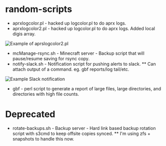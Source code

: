 # random-scripts

* aprxlogcolor.pl - hacked up logcolor.pl to do aprx logs.
* aprxlogcolor2.pl - hacked up logcolor.pl to do aprx logs. Added local digis array.

![Example of aprslogcolor2.pl](http://i.imgur.com/oV8OPXA.png)

* mcManage-rsync.sh - Minecraft server - Backup script that will pause/resume saving for rsync copy.
* notify-slack.sh - Notification script for pushing alerts to slack.
** Can attach output of a command. eg. gbf reports/log tail/etc.

![Example Slack notification](http://i.imgur.com/yTulwGJ.png)

* gbf - perl script to generate a report of large files, large directories, and directories with high file counts.

# Deprecated
* rotate-backups.sh - Backup server - Hard link based backup rotation script with s3cmd to keep offsite copies synced.
** I'm using zfs + snapshots to handle this now.
